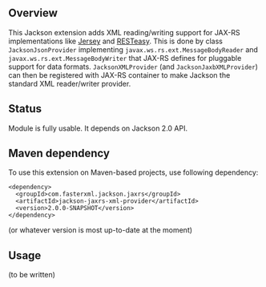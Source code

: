 ## Overview

This Jackson extension adds XML reading/writing support for JAX-RS implementations like [Jersey](http://jersey.java.net/) and [RESTeasy](http://www.jboss.org/resteasy).
This is done by class `JacksonJsonProvider` implementing `javax.ws.rs.ext.MessageBodyReader` and `javax.ws.rs.ext.MessageBodyWriter` that JAX-RS defines for pluggable support for data formats. 
`JacksonXMLProvider` (and `JacksonJaxbXMLProvider`) can then be registered with JAX-RS container to make Jackson the standard XML reader/writer provider.

## Status

Module is fully usable. It depends on Jackson 2.0 API.

## Maven dependency

To use this extension on Maven-based projects, use following dependency:

    <dependency>
      <groupId>com.fasterxml.jackson.jaxrs</groupId>
      <artifactId>jackson-jaxrs-xml-provider</artifactId>
      <version>2.0.0-SNAPSHOT</version>
    </dependency>

(or whatever version is most up-to-date at the moment)

## Usage

(to be written)
